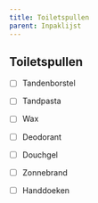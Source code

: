```yaml
---
title: Toiletspullen
parent: Inpaklijst
---
```




## Toiletspullen

- [ ] Tandenborstel
- [ ] Tandpasta
- [ ] Wax
- [ ] Deodorant
- [ ] Douchgel
- [ ] Zonnebrand
- [ ] Handdoeken

